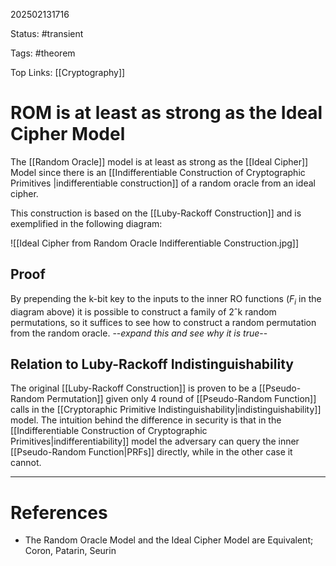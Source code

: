 202502131716

Status: #transient

Tags: #theorem

Top Links: [[Cryptography]]

# ROM is at least as strong as the Ideal Cipher Model

The [[Random Oracle]] model is at least as strong as the [[Ideal Cipher]] Model since there is an [[Indifferentiable Construction of Cryptographic Primitives |indifferentiable construction]] of a random oracle from an ideal cipher.

This construction is based on the [[Luby-Rackoff Construction]] and is exemplified in the following diagram:

![[Ideal Cipher from Random Oracle Indifferentiable Construction.jpg]]


## Proof

By prepending the k-bit key to the inputs to the inner RO functions ($F_i$ in the diagram above) it is possible to construct a family of 2ˆk random permutations, so it suffices to see how to construct a random permutation from the random oracle. --*expand this and see why it is true*--

## Relation to Luby-Rackoff Indistinguishability

The original [[Luby-Rackoff Construction]] is proven to be a [[Pseudo-Random Permutation]] given only 4 round of [[Pseudo-Random Function]] calls in the [[Cryptoraphic Primitive Indistinguishability|indistinguishability]] model. The intuition behind the difference in security is that in the [[Indifferentiable Construction of Cryptographic Primitives|indifferentiability]] model the adversary can query the inner [[Pseudo-Random Function|PRFs]] directly, while in the other case it cannot.


---
# References

- The Random Oracle Model and the Ideal Cipher Model are Equivalent; Coron, Patarin, Seurin